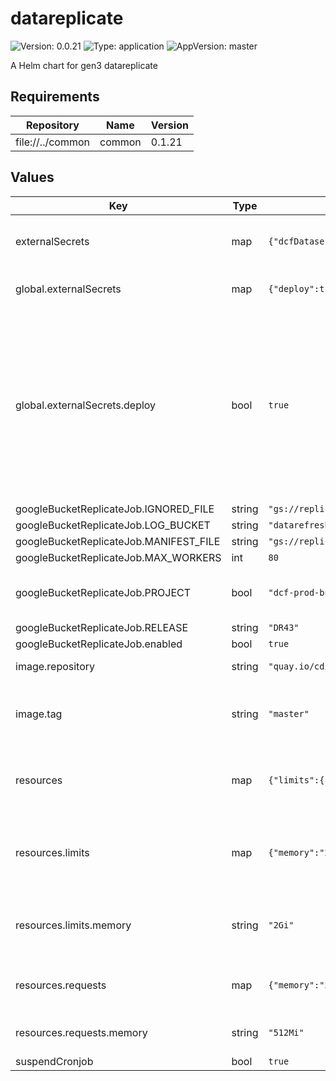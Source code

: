 # datareplicate

![Version: 0.0.21](https://img.shields.io/badge/Version-0.0.21-informational?style=flat-square) ![Type: application](https://img.shields.io/badge/Type-application-informational?style=flat-square) ![AppVersion: master](https://img.shields.io/badge/AppVersion-master-informational?style=flat-square)

A Helm chart for gen3 datareplicate

## Requirements

| Repository | Name | Version |
|------------|------|---------|
| file://../common | common | 0.1.21 |

## Values

| Key | Type | Default | Description |
|-----|------|---------|-------------|
| externalSecrets | map | `{"dcfDataserviceJSONSecret":null,"dcfDataserviceSettingsSecret":null,"deploy":true,"googleCredsSecret":null}` | external secrets for datareplicate jobs |
| global.externalSecrets | map | `{"deploy":true}` | External Secrets settings. |
| global.externalSecrets.deploy | bool | `true` | Will use ExternalSecret resources to pull secrets from Secrets Manager instead of creating them locally. Be cautious as this will override secrets you have deployed. |
| googleBucketReplicateJob.IGNORED_FILE | string | `"gs://replication-input/ignored_files_manifest.csv"` |  |
| googleBucketReplicateJob.LOG_BUCKET | string | `"datarefresh-log"` |  |
| googleBucketReplicateJob.MANIFEST_FILE | string | `"gs://replication-input/GDC_full_sync_active_manifest_20190326_post_DR43.0.tsv"` |  |
| googleBucketReplicateJob.MAX_WORKERS | int | `80` |  |
| googleBucketReplicateJob.PROJECT | bool | `"dcf-prod-buckets"` | Whether to enable the Google bucket replicate job |
| googleBucketReplicateJob.RELEASE | string | `"DR43"` |  |
| googleBucketReplicateJob.enabled | bool | `true` |  |
| image.repository | string | `"quay.io/cdis/dcf-dataservice"` | Docker repository. |
| image.tag | string | `"master"` | Overrides the image tag whose default is the chart appVersion. |
| resources | map | `{"limits":{"memory":"2Gi"},"requests":{"memory":"512Mi"}}` | Resource requests and limits for the containers in the pod |
| resources.limits | map | `{"memory":"2Gi"}` | The maximum amount of resources that the container is allowed to use |
| resources.limits.memory | string | `"2Gi"` | The maximum amount of memory the container can use |
| resources.requests | map | `{"memory":"512Mi"}` | The amount of resources that the container requests |
| resources.requests.memory | string | `"512Mi"` | The amount of memory requested |
| suspendCronjob | bool | `true` |  |
